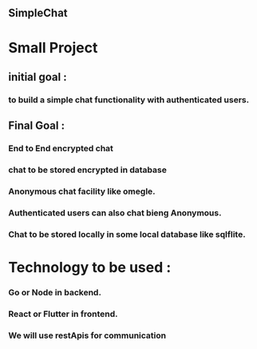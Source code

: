 ## SimpleChat 

#  Small Project 

## initial goal : 
### to build a simple chat functionality with authenticated users. 


## Final Goal : 
### End to End encrypted chat 
### chat to be stored encrypted in database 
### Anonymous chat facility like omegle. 
### Authenticated users can also chat bieng Anonymous. 
### Chat to be stored locally in some local database like sqlflite. 



# Technology to be used : 
### Go or Node in backend. 
### React or Flutter in frontend. 
### We will use restApis for communication